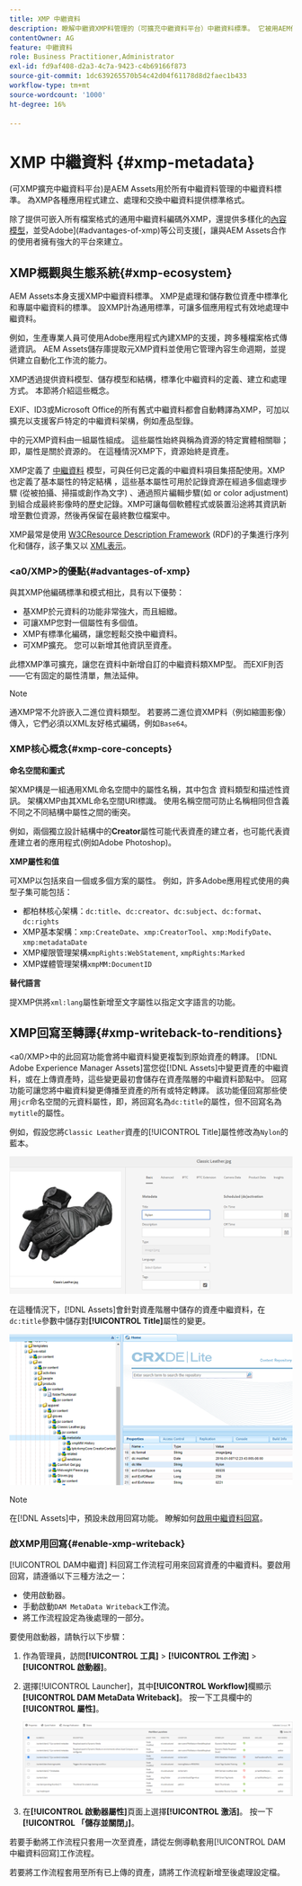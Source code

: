 ```yaml
---
title: XMP 中繼資料
description: 瞭解中繼資XMP料管理的（可擴充中繼資料平台）中繼資料標準。 它被用AEM作建立、處理和交換中繼資料的標準格式。
contentOwner: AG
feature: 中繼資料
role: Business Practitioner,Administrator
exl-id: fd9af408-d2a3-4c7a-9423-c4b69166f873
source-git-commit: 1dc639265570b54c42d04f61178d8d2faec1b433
workflow-type: tm+mt
source-wordcount: '1000'
ht-degree: 16%

---
```


# XMP 中繼資料 {#xmp-metadata}

(可XMP擴充中繼資料平台)是AEM Assets用於所有中繼資料管理的中繼資料標準。 為XMP各種應用程式建立、處理和交換中繼資料提供標準格式。

除了提供可嵌入所有檔案格式的通用中繼資料編碼外XMP，還提供多樣化的[內容模型](#xmp-core-concepts)，並受Adobe](#advantages-of-xmp)等公司支援[，讓與AEM Assets合作的使用者擁有強大的平台來建立。

## XMP概觀與生態系統{#xmp-ecosystem}

AEM Assets本身支援XMP中繼資料標準。 XMP是處理和儲存數位資產中標準化和專屬中繼資料的標準。 設XMP計為通用標準，可讓多個應用程式有效地處理中繼資料。

例如，生產專業人員可使用Adobe應用程式內建XMP的支援，跨多種檔案格式傳遞資訊。 AEM Assets儲存庫提取元XMP資料並使用它管理內容生命週期，並提供建立自動化工作流的能力。

XMP透過提供資料模型、儲存模型和結構，標準化中繼資料的定義、建立和處理方式。 本節將介紹這些概念。

EXIF、ID3或Microsoft Office的所有舊式中繼資料都會自動轉譯為XMP，可加以擴充以支援客戶特定的中繼資料架構，例如產品型錄。

中的元XMP資料由一組屬性組成。 這些屬性始終與稱為資源的特定實體相關聯；即，屬性是關於資源的。 在這種情況XMP下，資源始終是資產。

XMP定義了 [中繼資料](https://en.wikipedia.org/wiki/Metadata) 模型，可與任何已定義的中繼資料項目集搭配使用。XMP也定義了基本屬性的特定結構 [](https://en.wikipedia.org/wiki/XML_schema) ，這些基本屬性可用於記錄資源在經過多個處理步驟 (從被拍攝、掃描或創作為文字) 、通過照片編輯步驟(如 [](https://en.wikipedia.org/wiki/Image_scanner)[](https://en.wikipedia.org/wiki/Cropping_%28image%29) or color adjustment)到組合成最終影像時的歷史記錄。XMP可讓每個軟體程式或裝置沿途將其資訊新增至數位資源，然後再保留在最終數位檔案中。

XMP最常是使用 [W3C](https://en.wikipedia.org/wiki/World_Wide_Web_Consortium)[Resource Description Framework](https://en.wikipedia.org/wiki/Resource_Description_Framework) (RDF)的子集進行序列化和儲存，該子集又以 [XML表示](https://en.wikipedia.org/wiki/XML)。

### &lt;a0/XMP>的優點{#advantages-of-xmp}

與其XMP他編碼標準和模式相比，具有以下優勢：

* 基XMP於元資料的功能非常強大，而且細緻。
* 可讓XMP您對一個屬性有多個值。
* XMP有標準化編碼，讓您輕鬆交換中繼資料。
* 可XMP擴充。 您可以新增其他資訊至資產。

此標XMP準可擴充，讓您在資料中新增自訂的中繼資料類XMP型。 而EXIF則否——它有固定的屬性清單，無法延伸。

>[!NOTE]
>
>通XMP常不允許嵌入二進位資料類型。 若要將二進位資XMP料（例如縮圖影像）傳入，它們必須以XML友好格式編碼，例如`Base64`。

### XMP核心概念{#xmp-core-concepts}

**命名空間和圖式**

架XMP構是一組通用XML命名空間中的屬性名稱，其中包含
資料類型和描述性資訊。 架構XMP由其XML命名空間URI標識。 使用名稱空間可防止名稱相同但含義不同之不同結構中屬性之間的衝突。

例如，兩個獨立設計結構中的&#x200B;**Creator**&#x200B;屬性可能代表資產的建立者，也可能代表資產建立者的應用程式(例如Adobe Photoshop)。

**XMP屬性和值**

可XMP以包括來自一個或多個方案的屬性。 例如，許多Adobe應用程式使用的典型子集可能包括：

* 都柏林核心架構：`dc:title`、`dc:creator`、`dc:subject`、`dc:format`、`dc:rights`
* XMP基本架構：`xmp:CreateDate`、`xmp:CreatorTool`、`xmp:ModifyDate`、`xmp:metadataDate`
* XMP權限管理架構`xmpRights:WebStatement`, `xmpRights:Marked`
* XMP媒體管理架構`xmpMM:DocumentID`

**替代語言**

提XMP供將`xml:lang`屬性新增至文字屬性以指定文字語言的功能。

## XMP回寫至轉譯{#xmp-writeback-to-renditions}

&lt;a0/XMP>中的此回寫功能會將中繼資料變更複製到原始資產的轉譯。
[!DNL Adobe Experience Manager Assets]當您從[!DNL Assets]中變更資產的中繼資料，或在上傳資產時，這些變更最初會儲存在資產階層的中繼資料節點中。 回寫功能可讓您將中繼資料變更傳播至資產的所有或特定轉譯。 該功能僅回寫那些使用`jcr`命名空間的元資料屬性，即，將回寫名為`dc:title`的屬性，但不回寫名為`mytitle`的屬性。

例如，假設您將`Classic Leather`資產的[!UICONTROL Title]屬性修改為`Nylon`的藍本。

![中繼資料](assets/metadata.png)

在這種情況下，[!DNL Assets]會針對資產階層中儲存的資產中繼資料，在`dc:title`參數中儲存對&#x200B;**[!UICONTROL Title]**&#x200B;屬性的變更。

![儲存在儲存庫中資產節點中的元資料](assets/metadata_stored.png)

>[!NOTE]
>
>在[!DNL Assets]中，預設未啟用回寫功能。 瞭解如何[啟用中繼資料回寫](#enable-xmp-writeback)。

### 啟XMP用回寫{#enable-xmp-writeback}

[!UICONTROL DAM中繼資] 料回寫工作流程可用來回寫資產的中繼資料。要啟用回寫，請遵循以下三種方法之一：

* 使用啟動器。
* 手動啟動`DAM MetaData Writeback`工作流。
* 將工作流程設定為後處理的一部分。

要使用啟動器，請執行以下步驟：

1. 作為管理員，訪問&#x200B;**[!UICONTROL 工具]** > **[!UICONTROL 工作流]** > **[!UICONTROL 啟動器]**。
1. 選擇[!UICONTROL Launcher]，其中&#x200B;**[!UICONTROL Workflow]**&#x200B;欄顯示&#x200B;**[!UICONTROL DAM MetaData Writeback]**。 按一下工具欄中的&#x200B;**[!UICONTROL 屬性]**。

   ![選擇DAM中繼資料回寫啟動程式以修改其屬性並加以啟用](assets/launcher-properties-metadata-writeback1.png)

1. 在&#x200B;**[!UICONTROL 啟動器屬性]**&#x200B;頁面上選擇&#x200B;**[!UICONTROL 激活]**。 按一下&#x200B;**[!UICONTROL 「儲存並關閉」]**。

若要手動將工作流程只套用一次至資產，請從左側導軌套用[!UICONTROL DAM中繼資料回寫]工作流程。

若要將工作流程套用至所有已上傳的資產，請將工作流程新增至後處理設定檔。

<!-- Commenting for now. Need to document how to enable metadata writeback. See CQDOC-17254.

### Enable XMP writeback {#enable-xmp-writeback}

To enable the metadata changes to be propagated to the renditions of the asset when uploading it, modify the **[!UICONTROL Adobe CQ DAM Rendition Maker]** configuration in Configuration Manager.

1. To open Configuration Manager, access `https://[aem_server]:[port]/system/console/configMgr`.
1. Open the **[!UICONTROL Adobe CQ DAM Rendition Maker]** configuration.
1. Select the **[!UICONTROL Propagate XMP]** option, and then save the changes.

### Enable XMP write-back for specific renditions {#enable-xmp-writeback-for-specific-renditions}

To let the XMP write-back feature propagate metadata changes to select renditions, specify these renditions to the [!UICONTROL XMP Writeback Process] workflow step of DAM Metadata WriteBack workflow. By default, this step is configured with the original rendition.

For the XMP write-back feature to propagate metadata to the rendition thumbnails 140.100.png and 319.319.png, perform these steps.

1. Tap/click the AEM logo, and then navigate to **[!UICONTROL Tools]** &gt; **[!UICONTROL Workflow]** &gt; **[!UICONTROL Models]**.
1. From the Models page, open the **[!UICONTROL DAM Metadata Writeback]** workflow model.
1. In the **[!UICONTROL DAM Metadata Writeback]** properties page, open the **[!UICONTROL XMP Writeback Process]** step.
1. In the **[!UICONTROL Step Properties]** dialog box, tap/click the **[!UICONTROL Process]** tab.
1. In the **[!UICONTROL Arguments]** box, add `rendition:cq5dam.thumbnail.140.100.png,rendition:cq5dam.thumbnail.319.319.png`, and then tap/click **[!UICONTROL OK]**.

   ![step_properties](assets/step_properties.png)

1. Save the changes.
1. To regenerate the Pyramid TIFF (PTIFF) renditions for Dynamic Media images with the new attributes, add the **[!UICONTROL Dynamic Media Process Image Assets]** step to the DAM Metadata write-back workflow. PTIFF renditions are only created and stored locally in a Dynamic Media Hybrid implementation.

1. Save the workflow.

The metadata changes are propagated to the renditions renditions thumbnail.140.100.png and thumbnail.319.319.png of the asset, and not the others.
-->
